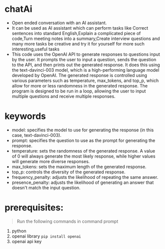 # chatAi
+ Open ended conversation with an AI assistant.
+ It can be used as AI assistant which can perform tasks like Correct sentences into standard English,Explain a complicated piece of code,Turn meeting notes into a summary,Create interview questions and many more tasks be creative and try it for yourself for more such interesting,useful tasks
+ This code uses the OpenAI API to generate responses to questions input by the user. It prompts the user to input a question, sends the question to the API, and then prints out the generated response. It does this using the text-davinci-003 model, which is a high-performing language model developed by OpenAI. The generated response is controlled using various parameters such as temperature, max_tokens, and top_p, which allow for more or less randomness in the generated response. The program is designed to be run in a loop, allowing the user to input multiple questions and receive multiple responses.


 # keywords
+ model: specifies the model to use for generating the response (in this case, text-davinci-003).
+ prompt: specifies the question to use as the prompt for generating the response.
+ temperature: sets the randomness of the generated response. A value of 0 will always generate the most likely response, while higher values will generate more diverse responses.
+ max_tokens: sets the maximum length of the generated response.
+ top_p: controls the diversity of the generated response.
+ frequency_penalty: adjusts the likelihood of repeating the same answer.
+ presence_penalty: adjusts the likelihood of generating an answer that doesn't match the input question.

# prerequisites:
> Run the following commands in command prompt
1. python
2. openai library
`pip install openai`
3. openai api key
